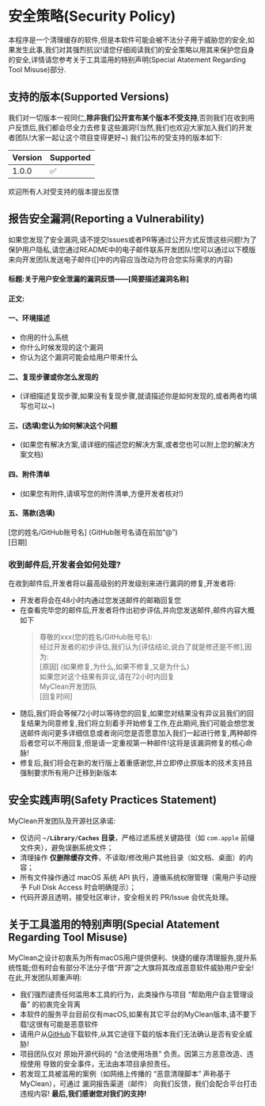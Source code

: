# 安全策略(Security Policy)
本程序是一个清理缓存的软件,但是本软件可能会被不法分子用于威胁您的安全,如果发生此事,我们对其强烈抗议!请您仔细阅读我们的安全策略以用其来保护您自身的安全,详情请您参考关于工具滥用的特别声明(Special Atatement Regarding Tool Misuse)部分.
## 支持的版本(Supported Versions)
我们对一切版本一视同仁,**除非我们公开宣布某个版本不受支持**,否则我们在收到用户反馈后,我们都会尽全力去修复这些漏洞!(当然,我们也欢迎大家加入我们的开发者团队!大家一起让这个项目变得更好~)
我们公布的受支持的版本如下:

| Version | Supported          |
| ------- | ------------------ |
| 1.0.0   | :white_check_mark: |

欢迎所有人对受支持的版本提出反馈

## 报告安全漏洞(Reporting a Vulnerability)

如果您发现了安全漏洞,请不提交Issues或者PR等通过公开方式反馈这些问题!为了保护用户隐私,请您通过README中的电子邮件联系开发团队!您可以通过以下模版来向开发团队发送电子邮件([]中的内容应当改动为符合您实际需求的内容)<br>
#### 标题:关于用户安全泄漏的漏洞反馈——[简要描述漏洞名称]
#### 正文:

#### 一、环境描述
- 你用的什么系统
- 你什么时候发现的这个漏洞
- 你认为这个漏洞可能会给用户带来什么
#### 二、复现步骤或你怎么发现的
- (详细描述复现步骤,如果没有复现步骤,就请描述你是如何发现的,或者两者均填写也可以~)
#### 三、(选填)您认为如何解决这个问题
- (如果您有解决方案,请详细的描述您的解决方案,或者您也可以附上您的解决方案文档)
#### 四、附件清单
- (如果您有附件,请填写您的附件清单,方便开发者核对!)
#### 五、落款(选填)
[您的姓名/GitHub账号名] (GitHub账号名请在前加“@”)<br>
[日期]<br>
### 收到邮件后,开发者会如何处理?
在收到邮件后,开发者将以最高级别的开发级别来进行漏洞的修复,开发者将:

- 开发者将会在48小时内通过您发送邮件的邮箱回复您
- 在查看完毕您的邮件后,开发者将作出初步评估,并向您发送邮件,邮件内容大概如下
  >尊敬的xxx(您的姓名/GitHub账号名):<br>
  >经过开发者的初步评估,我们认为[评估结论,说白了就是修还是不修],因为:<br>
  >[原因] (如果修复,为什么,如果不修复,又是为什么)<br>
  >如果您对这个结果有异议,请在72小时内回复<br>
  >MyClean开发团队<br>
  >[回复时间]<br>
- 随后,我们将会等候72小时以等待您的回复,如果您对结果没有异议且我们的回复结果为同意修复,我们将立刻着手开始修复工作,在此期间,我们可能会想您发送邮件询问更多详细信息或者询问您是否愿意加入我们一起进行修复,两种邮件后者您可以不用回复,但是请一定重视第一种邮件!这将是该漏洞修复的核心命脉!
- 修复后,我们将会在新的发行版上着重感谢您,并立即停止原版本的技术支持且强制要求所有用户迁移到新版本
## 安全实践声明(Safety Practices Statement)
MyClean开发团队及开源社区承诺:

- 仅访问 **`~/Library/Caches` 目录**，严格过滤系统关键路径（如 `com.apple` 前缀文件夹），避免误删系统文件；  
- 清理操作 **仅删除缓存文件**，不读取/修改用户其他目录（如文档、桌面）的内容；  
- 所有文件操作通过 macOS 系统 API 执行，遵循系统权限管理（需用户手动授予 Full Disk Access 时会明确提示）；  
- 代码开源且透明，接受社区审计，安全相关的 PR/Issue 会优先处理。
## 关于工具滥用的特别声明(Special Atatement Regarding Tool Misuse)
MyClean之设计初衷系为所有macOS用户提供便利、快捷的缓存清理服务,提升系统性能;但有时会有部分不法分子借“开源”之大旗将其改成恶意软件威胁用户安全!在此,开发团队郑重声明:

- 我们强烈谴责任何滥用本工具的行为，此类操作与项目 “帮助用户自主管理设备” 的初衷完全背离
- 本软件的服务平台目前仅有macOS,如果有其它平台的MyClean版本,请不要下载!这很有可能是恶意软件
- 请用户从[GitHub](https://github.com/Saladin5101/MyClean/releases/tag/MyCleanVersion1)下载软件,从其它途径下载的版本我们无法确认是否有安全威胁!
- 项目团队仅对 原始开源代码的 “合法使用场景” 负责。因第三方恶意改造、违规使用 导致的安全事件，无法由本项目承担责任。
- 若发现工具被滥用的案例（如网络上传播的 “恶意清理脚本” 声称基于 MyClean），可通过 漏洞报告渠道（邮件） 向我们反馈，我们会配合平台打击违规内容!
**最后,我们感谢您对我们的支持!**
